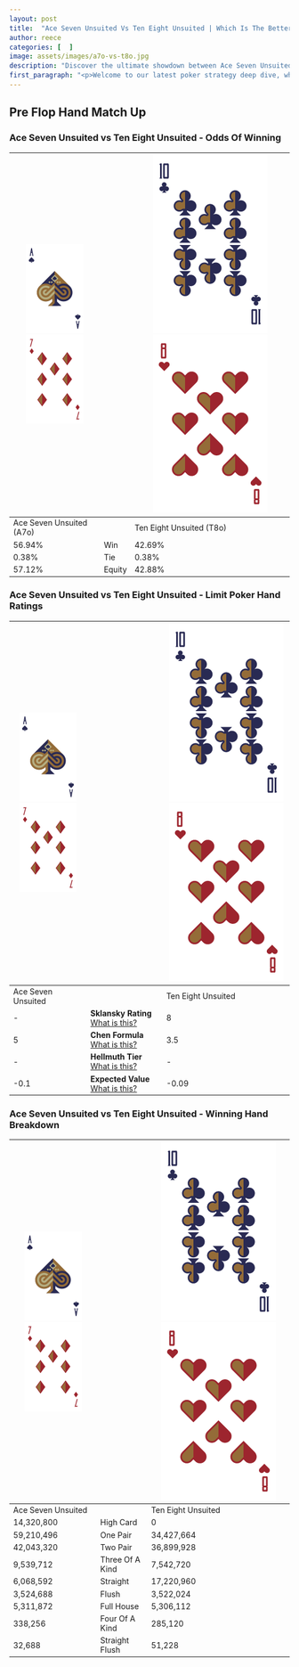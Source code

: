```yaml
---
layout: post
title:  "Ace Seven Unsuited Vs Ten Eight Unsuited | Which Is The Better Hand In Poker? A Complete Guide"
author: reece
categories: [  ]
image: assets/images/a7o-vs-t8o.jpg
description: "Discover the ultimate showdown between Ace Seven Unsuited and Ten Eight Unsuited in poker! Uncover the odds, strategies, and scenarios where one hand triumphs over the other. Get ready to up your poker game with this thrilling analysis."
first_paragraph: "<p>Welcome to our latest poker strategy deep dive, where we're pitting two distinct hands against each other in a high-stakes showdown: Ace Seven Unsuited vs Ten Eight Unsuited.</p><p>In the dynamic world of poker, every decision counts, and knowing which hand holds the upper hand is key to your success at the table.</p><p>In this article, we'll dissect these two hands, explore the scenarios where one dominates the other, and equip you with the knowledge to make strategic choices that can tip the odds in your favor.</p><p>Get ready to unravel the intriguing dynamics of these poker hands and elevate your game to new heights.</p>"
---
```




[comment]: # (sp0)

## Pre Flop Hand Match Up

<div class="table hand-ratings" markdown="1"> 



### Ace Seven Unsuited vs Ten Eight Unsuited - Odds Of Winning


    
| ![image info](assets/images/hand1/A.png) ![image info](assets/images/hand1/7o.png) |  | ![image info](assets/images/hand2/T.png) ![image info](assets/images/hand2/8o.png) |
| -------- | -------- | -------- |
| Ace Seven Unsuited (A7o) |  | Ten Eight Unsuited (T8o) |
| 56.94% | Win | 42.69% |
| 0.38% | Tie | 0.38% |
| 57.12% | Equity | 42.88% |




[comment]: # (sp1)



### Ace Seven Unsuited vs Ten Eight Unsuited - Limit Poker Hand Ratings


    
| ![image info](assets/images/hand1/A.png) ![image info](assets/images/hand1/7o.png) |  | ![image info](assets/images/hand2/T.png) ![image info](assets/images/hand2/8o.png) |
| -------- | -------- | -------- |
| Ace Seven Unsuited |  | Ten Eight Unsuited |
| - | **Sklansky Rating** [What is this?](/sklansky-rating-explained) | 8 |
| 5 | **Chen Formula** [What is this?](/chen-formula-explained) | 3.5 |
| - | **Hellmuth Tier** [What is this?](/Hellmuth-tier-explained) | - |
| -0.1 | **Expected Value** [What is this?](/expected-value-explained) | -0.09 |




[comment]: # (sp2)



### Ace Seven Unsuited vs Ten Eight Unsuited - Winning Hand Breakdown


    
| ![image info](assets/images/hand1/A.png) ![image info](assets/images/hand1/7o.png) |  | ![image info](assets/images/hand2/T.png) ![image info](assets/images/hand2/8o.png) |
| -------- | -------- | -------- |
| Ace Seven Unsuited |  | Ten Eight Unsuited |
| 14,320,800 | High Card | 0 |
| 59,210,496 | One Pair | 34,427,664 |
| 42,043,320 | Two Pair | 36,899,928 |
| 9,539,712 | Three Of A Kind | 7,542,720 |
| 6,068,592 | Straight | 17,220,960 |
| 3,524,688 | Flush | 3,522,024 |
| 5,311,872 | Full House | 5,306,112 |
| 338,256 | Four Of A Kind | 285,120 |
| 32,688 | Straight Flush | 51,228 |




[comment]: # (sp3)



</div>

[comment]: # (sp4)



[comment]: # (sp5)


